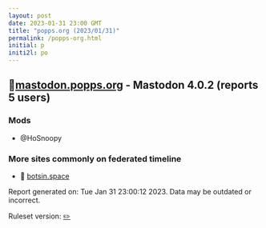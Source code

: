 ```yaml
---
layout: post
date: 2023-01-31 23:00 GMT
title: "popps.org (2023/01/31)"
permalink: /popps-org.html
initial: p
initi2l: po
---
```


## 🐘[mastodon.popps.org](https://mastodon.popps.org) - Mastodon 4.0.2 (reports 5 users)

### Mods
 * @HoSnoopy

### More sites commonly on federated timeline

* 🐘 [botsin.space](/botsin-space.html)

Report generated on: Tue Jan 31 23:00:12 2023. Data may be outdated or incorrect.

Ruleset version: [✏️](/version-pencil)
